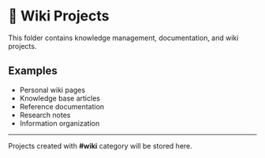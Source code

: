 # 🔷 Wiki Projects

This folder contains knowledge management, documentation, and wiki projects.

## Examples
- Personal wiki pages
- Knowledge base articles
- Reference documentation
- Research notes
- Information organization

---

Projects created with **#wiki** category will be stored here.